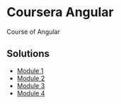 # Coursera Angular
Course of Angular

## Solutions

* [Module 1](module1-solution/app.js)
* [Module 2](module2-solution/app.js)
* [Module 3](module3-solution/app.js)
* [Module 4](module4-solution/index.html)